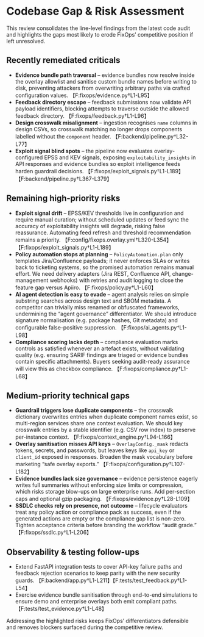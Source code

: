 # Codebase Gap & Risk Assessment

This review consolidates the line-level findings from the latest code audit and highlights the gaps most likely to erode FixOps’ competitive position if left unresolved.

## Recently remediated criticals
- **Evidence bundle path traversal** – evidence bundles now resolve inside the overlay allowlist and sanitise custom bundle names before writing to disk, preventing attackers from overwriting arbitrary paths via crafted configuration values. 【F:fixops/evidence.py†L1-L95】
- **Feedback directory escape** – feedback submissions now validate API payload identifiers, blocking attempts to traverse outside the allowed feedback directory. 【F:fixops/feedback.py†L1-L96】
- **Design crosswalk misalignment** – ingestion recognises `name` columns in design CSVs, so crosswalk matching no longer drops components labelled without the `component` header. 【F:backend/pipeline.py†L32-L77】
- **Exploit signal blind spots** – the pipeline now evaluates overlay-configured EPSS and KEV signals, exposing `exploitability_insights` in API responses and evidence bundles so exploit intelligence feeds harden guardrail decisions. 【F:fixops/exploit_signals.py†L1-L189】【F:backend/pipeline.py†L367-L379】

## Remaining high-priority risks
- **Exploit signal drift** – EPSS/KEV thresholds live in configuration and require manual curation; without scheduled updates or feed sync the accuracy of exploitability insights will degrade, risking false reassurance. Automating feed refresh and threshold recommendation remains a priority. 【F:config/fixops.overlay.yml†L320-L354】【F:fixops/exploit_signals.py†L1-L189】
- **Policy automation stops at planning** – `PolicyAutomation.plan` only templates Jira/Confluence payloads; it never enforces SLAs or writes back to ticketing systems, so the promised automation remains manual effort. We need delivery adapters (Jira REST, Confluence API, change-management webhooks) with retries and audit logging to close the feature gap versus Apiiro. 【F:fixops/policy.py†L1-L60】
- **AI agent detection is easy to evade** – agent analysis relies on simple substring searches across design text and SBOM metadata. A competitor can trivially miss renamed or obfuscated frameworks, undermining the “agent governance” differentiator. We should introduce signature normalisation (e.g. package hashes, Git metadata) and configurable false-positive suppression. 【F:fixops/ai_agents.py†L1-L98】
- **Compliance scoring lacks depth** – compliance evaluation marks controls as satisfied whenever an artefact exists, without validating quality (e.g. ensuring SARIF findings are triaged or evidence bundles contain specific attachments). Buyers seeking audit-ready assurance will view this as checkbox compliance. 【F:fixops/compliance.py†L1-L68】

## Medium-priority technical gaps
- **Guardrail triggers lose duplicate components** – the crosswalk dictionary overwrites entries when duplicate component names exist, so multi-region services share one context evaluation. We should key crosswalk entries by a stable identifier (e.g. CSV row index) to preserve per-instance context. 【F:fixops/context_engine.py†L94-L166】
- **Overlay sanitisation misses API keys** – `OverlayConfig._mask` redacts tokens, secrets, and passwords, but leaves keys like `api_key` or `client_id` exposed in responses. Broaden the mask vocabulary before marketing “safe overlay exports.” 【F:fixops/configuration.py†L107-L182】
- **Evidence bundles lack size governance** – evidence persistence eagerly writes full summaries without enforcing size limits or compression, which risks storage blow-ups on large enterprise runs. Add per-section caps and optional gzip packaging. 【F:fixops/evidence.py†L28-L109】
- **SSDLC checks rely on presence, not outcome** – lifecycle evaluators treat any policy action or compliance pack as success, even if the generated actions are empty or the compliance gap list is non-zero. Tighten acceptance criteria before branding the workflow “audit grade.” 【F:fixops/ssdlc.py†L1-L206】

## Observability & testing follow-ups
- Extend FastAPI integration tests to cover API-key failure paths and feedback rejection scenarios to keep parity with the new security guards. 【F:backend/app.py†L1-L211】【F:tests/test_feedback.py†L1-L54】
- Exercise evidence bundle sanitisation through end-to-end simulations to ensure demo and enterprise overlays both emit compliant paths. 【F:tests/test_evidence.py†L1-L48】

Addressing the highlighted risks keeps FixOps’ differentiators defensible and removes blockers surfaced during the competitive review.
